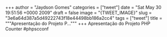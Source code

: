 
+++
author = "Jaydson Gomes"
categories = ["tweet"]
date = "Sat May 30 19:51:56 +0000 2009"
draft = false
image = "{TWEET_IMAGE}"
slug = "3e6a64d387a5d49222743f18e44498bb186a2cc4"
tags = ["tweet"]
title = """Apresentação do Projeto P..."""
+++
Apresentação do Projeto PHP Counter #phpscconf
